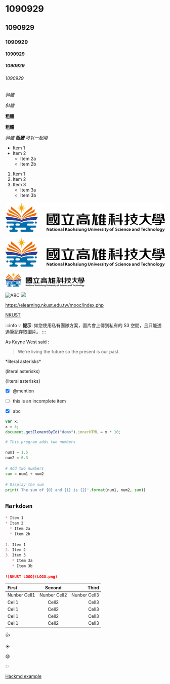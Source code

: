 # 1090929
## 1090929
### 1090929
#### 1090929
##### 1090929
###### 1090929

*斜體*

_斜體_

**粗體**

__粗體__

*斜體 **粗體** 可以一起用*

* Item 1
* Item 2
  * Item 2a
  * Item 2b

1. Item 1
2. Item 2
3. Item 3
   * Item 3a 
   * Item 3b

![NKUST LOGO](LOGO.png)

![NKUST LOGO](LOGO.png "^__^Y")

<img src="https://github.com/j109218103/1090929/blob/master/LOGO.png" alt ="resize logo" width="250"/>

![ABC](https://i.imgur.com/NXcIq9O.png)
<img src = "https://i.imgur.com/NXcIq9O.png" alter="resize again" width="250"/>

<https://elearning.nkust.edu.tw/mooc/index.php>



[NKUST](https://elearning.nkust.edu.tw/mooc/index.php)

:::info
:bulb: **提示**: 如您使用私有團隊方案，圖片會上傳到私有的 S3 空間，且只能透過筆記存取圖片。
:::


As Kayne West said :

> We're living the future so
> the present is our past.

\*literal asterisks\*

\(literal asterisks\)

\{literal asterisks\}

- [X] @mention


- [ ] this is an incomplete item
 
- [x] abc
 
```javascript
var x;
x = 5;
document.getElementById("demo").innerHTML = x * 10;
```
```python
# This program adds two numbers

num1 = 1.5
num2 = 6.3

# Add two numbers
sum = num1 + num2

# Display the sum
print('The sum of {0} and {1} is {2}'.format(num1, num2, sum))
```

## `Markdown`
```markdown
* Item 1
* Item 2
  * Item 2a
  * Item 2b

1. Item 1
2. Item 2
3. Item 3
   * Item 3a 
   * Item 3b

![NKUST LOGO](LOGO.png)
```

|First | Second | Third|
|:--------|:---------:|---------:|
|Nunber Cell1    |Nunber Cell2     |Nunber Cell3     |
| Cell1    | Cell2     | Cell3     |
| Cell1    | Cell2     | Cell3     |
| Cell1    | Cell2     | Cell3     |
| Cell1    | Cell2     | Cell3     |

:+1:

:sunny:

:smile:

:sparkles:

[Hackmd example](https://hackmd.io/@NvPMFfdjR323UAe0LrRpIw/BJ9wjN7gL)
